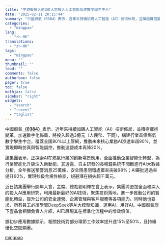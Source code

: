 ```yaml
---
title: "中燃擬投入逾3億人幣投入人工智能及建數字孿生中台"
date: "2025-02-11 20:15:44"
summary: "中國燃氣（0384）表示，近年來持續加碼人工智能（AI）技術佈局，並積極擁抱變革，加速數字化佈局，..."
categories:
  - "mingpao"
lang:
  - "zh-HK"
translations:
  - "zh-HK"
tags:
  - "mingpao"
menu: ""
thumbnail: ""
lead: ""
comments: false
authorbox: false
pager: true
toc: false
mathjax: false
sidebar: "right"
widgets:
  - "search"
  - "recent"
  - "taglist"
---
```


中國燃氣[**（0384）**](stock1.php?code=0384)表示，近年來持續加碼人工智能（AI）技術佈局，並積極擁抱變革，加速數字化佈局，將投入超過3億元（人民幣、下同），構建行業首個燃氣數字孿生中台，覆蓋全國80%以上管網，推動未來核心業務AI滲透率超90%，並實現即時仿真與智能調控，推動運營成本再降20%。


該集團表示，正探索AI在燃氣行業的創新場景應用，全面推動企業智能化轉型，為行業智能化升級注入新動能。其透露，自主研發的長鳴鐘系統不間斷進行AI大數據分析，全年推送預警消息25萬條，安全隱患閉環處置率突破98%；AI審批通過率提升90%，實現秒級合規性檢查，規避潛在損失超千萬元。

近日該集團舉行開年大會，主席、總裁劉明輝在會上表示，集團將更加全面和深入的投入AI應用研究，利用最新最好的AI技術，聚焦技術落地，進一步推動公司的智能化轉型，提升公司的安全運營、企業管理與客戶服務等各項能力。同時他也要求，所有員工必須學習DeepSeek等AI大模型知識，運用AI，用好AI。中國燃氣旗下壹品會相關負責人介紹，AI已展現其在標準化流程中的增效價值。

據初步應用數據顯示，相關技術對部分環節工作效率提升達15%至50%，且持續優化空間顯著。

[mingpao](https://finance.mingpao.com/fin/instantf/20250211/1739271426232/%e4%b8%ad%e7%87%83%e6%93%ac%e6%8a%95%e5%85%a5%e9%80%be3%e5%84%84%e4%ba%ba%e5%b9%a3%e6%8a%95%e5%85%a5%e4%ba%ba%e5%b7%a5%e6%99%ba%e8%83%bd%e5%8f%8a%e5%bb%ba%e6%95%b8%e5%ad%97%e5%ad%bf%e7%94%9f%e4%b8%ad%e5%8f%b0)
